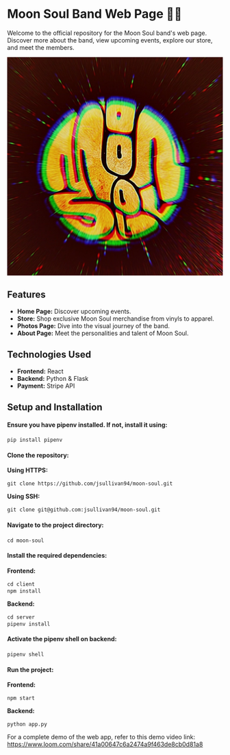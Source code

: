 # Moon Soul Band Web Page 🌙🎵
Welcome to the official repository for the Moon Soul band's web page. Discover more about the band, view upcoming events, explore our store, and meet the members.

![Moon Soul Logo](client/public/pictures/RNI-Films-IMG-4CCAFE9E-3F30-4DFD-8C71-3D55E9D8410B.jpeg)

## Features
- **Home Page:** Discover upcoming events.
- **Store:** Shop exclusive Moon Soul merchandise from vinyls to apparel.
- **Photos Page:** Dive into the visual journey of the band.
- **About Page:** Meet the personalities and talent of Moon Soul.

## Technologies Used
- **Frontend:** React
- **Backend:** Python & Flask
- **Payment:** Stripe API

## Setup and Installation
#### Ensure you have pipenv installed. If not, install it using:
```
pip install pipenv
```
#### Clone the repository:
**Using HTTPS:** 
```
git clone https://github.com/jsullivan94/moon-soul.git
```
**Using SSH:**
``` 
git clone git@github.com:jsullivan94/moon-soul.git
```
#### Navigate to the project directory:
```
cd moon-soul
```
#### Install the required dependencies:
**Frontend:**
```
cd client
npm install
```
**Backend:**
```
cd server
pipenv install
```
#### Activate the pipenv shell on backend:
```
pipenv shell
```
#### Run the project:
**Frontend:**
```
npm start
```
**Backend:**
```
python app.py
```
For a complete demo of the web app, refer to this demo video link: https://www.loom.com/share/41a00647c6a2474a9f463de8cb0d81a8

